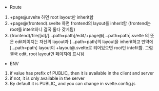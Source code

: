 - Route

1. +page@.svelte 하면 root layout만 inherit함
2. +page@(frontend).svelte 하면 frontend의 layout를 inherit함 (frontend는 root를 interit하니 결국 둘다 갖게됨)
3. (frontend)/file/[id]/[...path=path]/edit/+page@[...path=path].svelte 의 뜻은 edit페이지는 자신의 layout과 [...path=path]의 layout을 inherit하고 만약에 [...path=path] layout이 +layout@.svelte로 되어있으면 root만 intefit함. 그럼 결국 edit, root layout만 페이지에 표시됨

- ENV

1. if value has prefix of PUBLIC\_ then it is available in the client and server
2. if not, it is only available in the server
3. By default it is PUBLIC\_ and you can change in svelte.config.js
